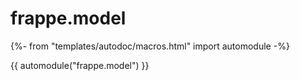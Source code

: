 # frappe.model

{%- from "templates/autodoc/macros.html" import automodule -%}

{{ automodule("frappe.model") }}
